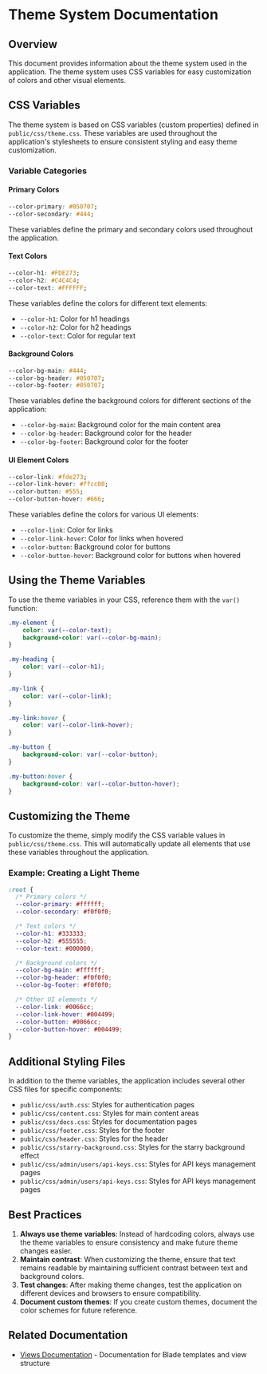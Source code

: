 # Theme System Documentation

## Overview
This document provides information about the theme system used in the application. The theme system uses CSS variables for easy customization of colors and other visual elements.

## CSS Variables
The theme system is based on CSS variables (custom properties) defined in `public/css/theme.css`. These variables are used throughout the application's stylesheets to ensure consistent styling and easy theme customization.

### Variable Categories

#### Primary Colors
```css
--color-primary: #050707;
--color-secondary: #444;
```
These variables define the primary and secondary colors used throughout the application.

#### Text Colors
```css
--color-h1: #FDE273;
--color-h2: #C4C4C4;
--color-text: #FFFFFF;
```
These variables define the colors for different text elements:
- `--color-h1`: Color for h1 headings
- `--color-h2`: Color for h2 headings
- `--color-text`: Color for regular text

#### Background Colors
```css
--color-bg-main: #444;
--color-bg-header: #050707;
--color-bg-footer: #050707;
```
These variables define the background colors for different sections of the application:
- `--color-bg-main`: Background color for the main content area
- `--color-bg-header`: Background color for the header
- `--color-bg-footer`: Background color for the footer

#### UI Element Colors
```css
--color-link: #fde273;
--color-link-hover: #ffcc00;
--color-button: #555;
--color-button-hover: #666;
```
These variables define the colors for various UI elements:
- `--color-link`: Color for links
- `--color-link-hover`: Color for links when hovered
- `--color-button`: Background color for buttons
- `--color-button-hover`: Background color for buttons when hovered

## Using the Theme Variables
To use the theme variables in your CSS, reference them with the `var()` function:

```css
.my-element {
    color: var(--color-text);
    background-color: var(--color-bg-main);
}

.my-heading {
    color: var(--color-h1);
}

.my-link {
    color: var(--color-link);
}

.my-link:hover {
    color: var(--color-link-hover);
}

.my-button {
    background-color: var(--color-button);
}

.my-button:hover {
    background-color: var(--color-button-hover);
}
```

## Customizing the Theme
To customize the theme, simply modify the CSS variable values in `public/css/theme.css`. This will automatically update all elements that use these variables throughout the application.

### Example: Creating a Light Theme
```css
:root {
  /* Primary colors */
  --color-primary: #ffffff;
  --color-secondary: #f0f0f0;

  /* Text colors */
  --color-h1: #333333;
  --color-h2: #555555;
  --color-text: #000000;

  /* Background colors */
  --color-bg-main: #ffffff;
  --color-bg-header: #f0f0f0;
  --color-bg-footer: #f0f0f0;

  /* Other UI elements */
  --color-link: #0066cc;
  --color-link-hover: #004499;
  --color-button: #0066cc;
  --color-button-hover: #004499;
}
```

## Additional Styling Files
In addition to the theme variables, the application includes several other CSS files for specific components:

- `public/css/auth.css`: Styles for authentication pages
- `public/css/content.css`: Styles for main content areas
- `public/css/docs.css`: Styles for documentation pages
- `public/css/footer.css`: Styles for the footer
- `public/css/header.css`: Styles for the header
- `public/css/starry-background.css`: Styles for the starry background effect
- `public/css/admin/users/api-keys.css`: Styles for API keys management pages
- `public/css/admin/users/api-keys.css`: Styles for API keys management pages

## Best Practices
1. **Always use theme variables**: Instead of hardcoding colors, always use the theme variables to ensure consistency and make future theme changes easier.
2. **Maintain contrast**: When customizing the theme, ensure that text remains readable by maintaining sufficient contrast between text and background colors.
3. **Test changes**: After making theme changes, test the application on different devices and browsers to ensure compatibility.
4. **Document custom themes**: If you create custom themes, document the color schemes for future reference.

## Related Documentation
- [Views Documentation](../Views.md) - Documentation for Blade templates and view structure

